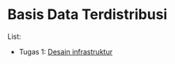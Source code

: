 # Basis Data Terdistribusi #
List:
- Tugas 1: [Desain infrastruktur](https://github.com/shunpeicloser/basis-data-terdistribusi/tree/master/ets/desain)